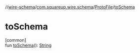 //[wire-schema](../../../index.md)/[com.squareup.wire.schema](../index.md)/[ProtoFile](index.md)/[toSchema](to-schema.md)

# toSchema

[common]\
fun [toSchema](to-schema.md)(): [String](https://kotlinlang.org/api/latest/jvm/stdlib/kotlin/-string/index.html)
